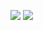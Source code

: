 [![](https://img.shields.io/badge/release-v0.2.0-informational.svg)](https://github.com/Paveloom/B1/releases/tag/v0.1.0) ![](https://img.shields.io/badge/platforms-linux,%20macOS-3E6680.svg)